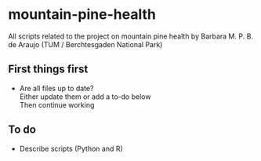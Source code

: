 # mountain-pine-health
All scripts related to the project on mountain pine health by Barbara M. P. B. de Araujo (TUM / Berchtesgaden National Park)

## First things first
- Are all files up to date? <br />
    Either update them or add a to-do below <br />
    Then continue working <br />

## To do
- Describe scripts (Python and R)
